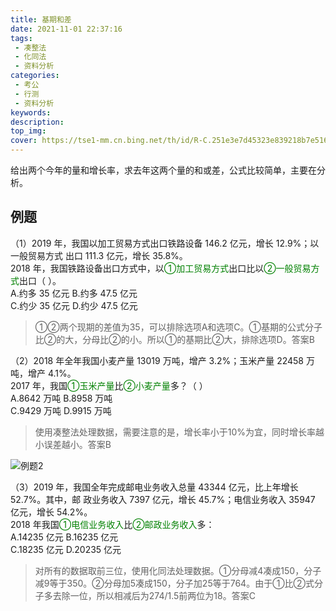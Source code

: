 ```yaml
---
title: 基期和差
date: 2021-11-01 22:37:16
tags:
 - 凑整法
 - 化同法
 - 资料分析
categories:
 - 考公
 - 行测
 - 资料分析
keywords:
description:
top_img:
cover: https://tse1-mm.cn.bing.net/th/id/R-C.251e3e7d45323e839218b7e5161a0855?rik=eID11f0vrRIAIg&riu=http%3a%2f%2fi2.hdslb.com%2fbfs%2farchive%2f9d84480ffa8d071b16fc44066478c396c9152549.jpg&ehk=ouHOCWQ6SJfh11DBW9cSIOt3iFJJRnglDcAw9dNqEJg%3d&risl=&pid=ImgRaw&r=0
---
```

给出两个今年的量和增长率，求去年这两个量的和或差，公式比较简单，主要在分析。

## 例题
（1）2019 年，我国以加工贸易方式出口铁路设备 146.2 亿元，增长 12.9%；以一般贸易方式 出口 111.3 亿元，增长 35.8%。   
2018 年，我国铁路设备出口方式中，以<font color=green>①加工贸易方式</font>出口比以<font color=green>②一般贸易方式</font>出口（ ）。    
A.约多 35 亿元 B.约多 47.5 亿元  
C.约少 35 亿元 D.约少 47.5 亿元

> ①②两个现期的差值为35，可以排除选项A和选项C。①基期的公式分子比②的大，分母比②的小。所以①的基期比②大，排除选项D。答案B

（2）2018 年全年我国小麦产量 13019 万吨，增产 3.2%；玉米产量 22458 万吨，增产 4.1%。  
2017 年，我国<font color=green>①玉米产量</font>比<font color=green>②小麦产量</font>多？（ ）   
A.8642 万吨 B.8958 万吨   
C.9429 万吨 D.9915 万吨

> 使用凑整法处理数据，需要注意的是，增长率小于10%为宜，同时增长率越小误差越小。答案B

![例题2](https://wx1.sinaimg.cn/mw690/005SoUZ5ly1gw02clch0vj30kn09zt96.jpg)

（3）2019 年，我国全年完成邮电业务收入总量 43344 亿元，比上年增长 52.7%。其中，邮 政业务收入 7397 亿元，增长 45.7%；电信业务收入 35947 亿元，增长 54.2%。   
2018 年我国<font color=green>①电信业务收入</font>比<font color=green>②邮政业务收入</font>多：   
A.14235 亿元 B.16235 亿元   
C.18235 亿元 D.20235 亿元

> 对所有的数据取前三位，使用化同法处理数据。①分母减4凑成150，分子减9等于350。②分母加5凑成150，分子加25等于764。由于①比②式分子多去除一位，所以相减后为274/1.5前两位为18。答案C